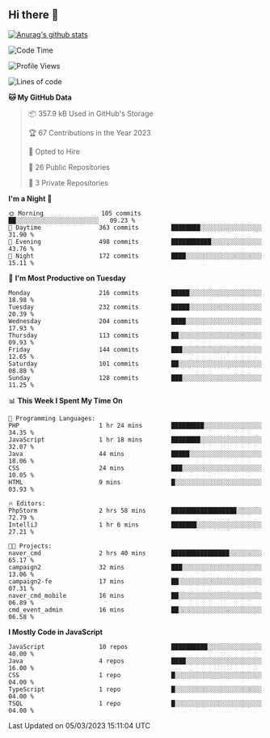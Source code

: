 ## Hi there 👋

[![Anurag's github stats](https://github-readme-stats.vercel.app/api?username=Songwonseok)](https://github.com/anuraghazra/github-readme-stats)



<!--START_SECTION:waka-->
![Code Time](http://img.shields.io/badge/Code%20Time-2%2C104%20hrs%2026%20mins-blue)

![Profile Views](http://img.shields.io/badge/Profile%20Views-1-blue)

![Lines of code](https://img.shields.io/badge/From%20Hello%20World%20I%27ve%20Written--19.0%20million%20lines%20of%20code-blue)

**🐱 My GitHub Data** 

> 📦 357.9 kB Used in GitHub's Storage 
 > 
> 🏆 67 Contributions in the Year 2023
 > 
> 💼 Opted to Hire
 > 
> 📜 26 Public Repositories 
 > 
> 🔑 3 Private Repositories 
 > 
**I'm a Night 🦉** 

```text
🌞 Morning                105 commits         ██░░░░░░░░░░░░░░░░░░░░░░░   09.23 % 
🌆 Daytime                363 commits         ████████░░░░░░░░░░░░░░░░░   31.90 % 
🌃 Evening                498 commits         ███████████░░░░░░░░░░░░░░   43.76 % 
🌙 Night                  172 commits         ████░░░░░░░░░░░░░░░░░░░░░   15.11 % 
```
📅 **I'm Most Productive on Tuesday** 

```text
Monday                   216 commits         █████░░░░░░░░░░░░░░░░░░░░   18.98 % 
Tuesday                  232 commits         █████░░░░░░░░░░░░░░░░░░░░   20.39 % 
Wednesday                204 commits         ████░░░░░░░░░░░░░░░░░░░░░   17.93 % 
Thursday                 113 commits         ██░░░░░░░░░░░░░░░░░░░░░░░   09.93 % 
Friday                   144 commits         ███░░░░░░░░░░░░░░░░░░░░░░   12.65 % 
Saturday                 101 commits         ██░░░░░░░░░░░░░░░░░░░░░░░   08.88 % 
Sunday                   128 commits         ███░░░░░░░░░░░░░░░░░░░░░░   11.25 % 
```


📊 **This Week I Spent My Time On** 

```text
💬 Programming Languages: 
PHP                      1 hr 24 mins        █████████░░░░░░░░░░░░░░░░   34.35 % 
JavaScript               1 hr 18 mins        ████████░░░░░░░░░░░░░░░░░   32.07 % 
Java                     44 mins             █████░░░░░░░░░░░░░░░░░░░░   18.06 % 
CSS                      24 mins             ███░░░░░░░░░░░░░░░░░░░░░░   10.05 % 
HTML                     9 mins              █░░░░░░░░░░░░░░░░░░░░░░░░   03.93 % 

🔥 Editors: 
PhpStorm                 2 hrs 58 mins       ██████████████████░░░░░░░   72.79 % 
IntelliJ                 1 hr 6 mins         ███████░░░░░░░░░░░░░░░░░░   27.21 % 

🐱‍💻 Projects: 
naver_cmd                2 hrs 40 mins       ████████████████░░░░░░░░░   65.17 % 
campaign2                32 mins             ███░░░░░░░░░░░░░░░░░░░░░░   13.06 % 
campaign2-fe             17 mins             ██░░░░░░░░░░░░░░░░░░░░░░░   07.31 % 
naver_cmd_mobile         16 mins             ██░░░░░░░░░░░░░░░░░░░░░░░   06.89 % 
cmd_event_admin          16 mins             ██░░░░░░░░░░░░░░░░░░░░░░░   06.58 % 
```

**I Mostly Code in JavaScript** 

```text
JavaScript               10 repos            ██████████░░░░░░░░░░░░░░░   40.00 % 
Java                     4 repos             ████░░░░░░░░░░░░░░░░░░░░░   16.00 % 
CSS                      1 repo              █░░░░░░░░░░░░░░░░░░░░░░░░   04.00 % 
TypeScript               1 repo              █░░░░░░░░░░░░░░░░░░░░░░░░   04.00 % 
TSQL                     1 repo              █░░░░░░░░░░░░░░░░░░░░░░░░   04.00 % 
```




 Last Updated on 05/03/2023 15:11:04 UTC
<!--END_SECTION:waka-->
